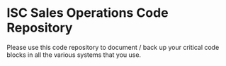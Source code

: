 # ISC Sales Operations Code Repository

Please use this code repository to document / back up your critical code blocks in all the various systems that you use.

